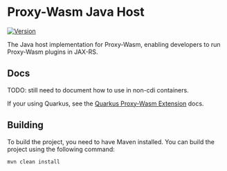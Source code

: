# Proxy-Wasm Java Host

[![Version](https://img.shields.io/maven-central/v/io.roastedroot/proxy-wasm-jaxrs?logo=apache-maven&style=flat-square)](https://central.sonatype.com/artifact/io.roastedroot/proxy-wasm-java-host-parent)

The Java host implementation for Proxy-Wasm, enabling developers to run Proxy-Wasm plugins in JAX-RS.

## Docs

TODO: still need to document how to use in non-cdi containers.

If your using Quarkus, see the [Quarkus Proxy-Wasm Extension](https://docs.quarkiverse.io/quarkus-proxy-wasm/dev/index.html) docs.

## Building

To build the project, you need to have Maven installed. You can build the project using the following command:

```bash
mvn clean install
```

